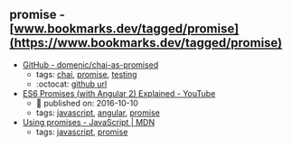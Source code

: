 promise - [www.bookmarks.dev/tagged/promise](https://www.bookmarks.dev/tagged/promise)
---
* [GitHub - domenic/chai-as-promised](https://github.com/domenic/chai-as-promised)
    * tags: [chai](../tagged/chai.md), [promise](../tagged/promise.md), [testing](../tagged/testing.md)
    * :octocat: [github url](https://github.com/domenic/chai-as-promised)
* [ES6 Promises (with Angular 2) Explained - YouTube](https://www.youtube.com/watch?v=viaF0hM8G94)
    * :calendar: published on: 2016-10-10
    * tags: [javascript](../tagged/javascript.md), [angular](../tagged/angular.md), [promise](../tagged/promise.md)
* [Using promises - JavaScript | MDN](https://developer.mozilla.org/en-US/docs/Web/JavaScript/Guide/Using_promises)
    * tags: [javascript](../tagged/javascript.md), [promise](../tagged/promise.md)
